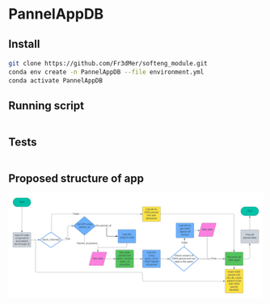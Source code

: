 # PannelAppDB

## Install 
```bash
git clone https://github.com/Fr3dMer/softeng_module.git
conda env create -n PannelAppDB --file environment.yml
conda activate PannelAppDB
```

## Running script 
```bash


```

## Tests
```bash


```


## Proposed structure of app
![flow chart showing structure of app](docs/Flowchart.png)
